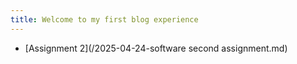 ```yaml
---
title: Welcome to my first blog experience
---
```

- [Assignment 2](/2025-04-24-software second assignment.md)
